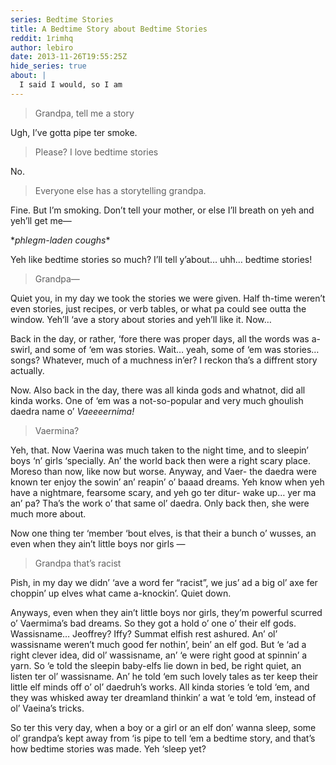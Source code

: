 ```yaml
---
series: Bedtime Stories
title: A Bedtime Story about Bedtime Stories
reddit: 1rimhq
author: lebiro
date: 2013-11-26T19:55:25Z
hide_series: true
about: |
  I said I would, so I am
---
```


> Grandpa, tell me a story

Ugh, I’ve gotta pipe ter smoke.

> Please? I love bedtime stories

No.

> Everyone else has a storytelling grandpa.

Fine. But I’m smoking. Don’t tell your mother, or else I’ll breath on yeh and
yeh’ll get me—

\**phlegm-laden coughs*\*

Yeh like bedtime stories so much? I’ll tell y’about… uhh… bedtime stories!

> Grandpa—

Quiet you, in my day we took the stories we were given. Half th-time weren’t
even stories, just recipes, or verb tables, or what pa could see outta the
window. Yeh’ll ‘ave a story about stories and yeh’ll like it. Now…

Back in the day, or rather, ‘fore there was proper days, all the words was
a-swirl, and some of ‘em was stories. Wait… yeah, some of ‘em was stories…
songs? Whatever, much of a muchness in’er? I reckon tha’s a diffrent story
actually.

Now. Also back in the day, there was all kinda gods and whatnot, did all kinda
works. One of ‘em was a not-so-popular and very much ghoulish daedra name o’
*Vaeeeernima!*

> Vaermina?

Yeh, that. Now Vaerina was much taken to the night time, and to sleepin’ boys
‘n’ girls ‘specially. An’ the world back then were a right scary place. Moreso
than now, like now but worse. Anyway, and Vaer- the daedra were known ter enjoy
the sowin’ an’ reapin’ o’ baaad dreams. Yeh know when yeh have a nightmare,
fearsome scary, and yeh go ter ditur- wake up… yer ma an’ pa? Tha’s the work o’
that same ol’ daedra. Only back then, she were much more about.

Now one thing ter ‘member ‘bout elves, is that their a bunch o’ wusses, an even
when they ain’t little boys nor girls —

> Grandpa that’s racist

Pish, in my day we didn’ ‘ave a word fer “racist”, we jus’ ad a big ol’ axe fer
choppin’ up elves what came a-knockin’. Quiet down.

Anyways, even when they ain’t little boys nor girls, they’m powerful scurred o’
Vaermima’s bad dreams. So they got a hold o’ one o’ their elf gods. Wassisname…
Jeoffrey? Iffy? Summat elfish rest ashured. An’ ol’ wassisname weren’t much good
fer nothin’, bein’ an elf god. But ‘e ‘ad a right clever idea, did ol’
wassisname, an’ ‘e were right good at spinnin’ a yarn. So ‘e told the sleepin
baby-elfs lie down in bed, be right quiet, an listen ter ol’ wassisname. An’ he
told ‘em such lovely tales as ter keep their little elf minds off o’ ol’
daedruh’s works. All kinda stories ‘e told ‘em, and they was whisked away ter
dreamland thinkin’ a wat ‘e told ‘em, instead of ol’ Vaeina’s tricks.

So ter this very day, when a boy or a girl or an elf don’ wanna sleep, some ol’
grandpa’s kept away from ‘is pipe to tell ‘em a bedtime story, and that’s how
bedtime stories was made. Yeh ‘sleep yet?
